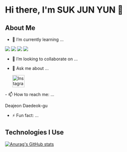 # Hi there, I'm SUK JUN YUN 👋

## About Me
- 🌱 I’m currently learning ...

<img src="https://img.shields.io/badge/Python-3776AB?style=for-the-badge&logo=Python&logoColor=white">  <img src="https://img.shields.io/badge/MySQL-4479A1?style=for-the-badge&logo=MySQL&logoColor=white">  <img src="https://img.shields.io/badge/c++-00599C?style=for-the-badge&logo=c%2B%2B&logoColor=white">  <img src="https://img.shields.io/badge/linux-FCC624?style=for-the-badge&logo=linux&logoColor=black">
- 👯 I’m looking to collaborate on ...
- 💬 Ask me about ...

  <a href="https://www.instagram.com/strone.kr/" target="_blank">
    <img src="https://upload.wikimedia.org/wikipedia/commons/a/a5/Instagram_icon.png" width="40" height="40" alt="Instagram"/>
</a>
- 📫 How to reach me: ...

  Deajeon Daedeok-gu
- ⚡ Fun fact: ...

## Technologies I Use

[![Anurag's GitHub stats](https://github-readme-stats.vercel.app/api?username=SUKJUNYUN)](https://github.com/anuraghazra/github-readme-stats)

